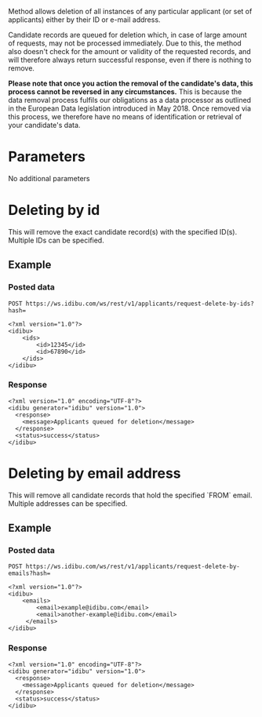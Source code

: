 <p>Method allows deletion of all instances of any particular applicant (or set of applicants) either by their ID or e-mail address.</p>
<p>Candidate records are queued for deletion which, in case of large amount of requests, may not be processed immediately. Due to this, the method also doesn't check for the amount or validity of the requested records, and will therefore always return successful response, even if there is nothing to remove.</p>
<p><strong>Please note that once you action the removal of the candidate's data, this process cannot be reversed in any circumstances.</strong> This is because the data removal process fulfils our obligations as a data processor as outlined in the European Data legislation introduced in May 2018. Once removed via this process, we therefore have no means of identification or retrieval of your candidate's data.</p>
<h1>Parameters</h1>
<p>No additional parameters</p>
<h1>Deleting by id</h1>
<p>This will remove the exact candidate record(s) with the specified ID(s). Multiple IDs can be specified.</p>
<h2>Example</h2>
<h3>Posted data</h3>
<pre><code>POST https://ws.idibu.com/ws/rest/v1/applicants/request-delete-by-ids?hash=<your hash></code></pre>
<pre><code type="xml">&lt;?xml version="1.0"?&gt;
&lt;idibu&gt;
    &lt;ids&gt;
        &lt;id&gt;12345&lt;/id&gt;
        &lt;id&gt;67890&lt;/id&gt;
    &lt;/ids&gt;
&lt;/idibu&gt;
</code></pre>
<h3>Response</h3>
<pre><code type="xml">&lt;?xml version=&quot;1.0&quot; encoding=&quot;UTF-8&quot;?&gt;
&lt;idibu generator=&quot;idibu&quot; version=&quot;1.0&quot;&gt;
  &lt;response&gt;
    &lt;message&gt;Applicants queued for deletion&lt;/message&gt;
  &lt;/response&gt;
  &lt;status&gt;success&lt;/status&gt;
&lt;/idibu&gt;
</code></pre>
<h1>Deleting by email address</h1>
<p>This will remove all candidate records that hold the specified `FROM` email. Multiple addresses can be specified.</p>
<h2>Example</h2>
<h3>Posted data</h3>
<pre><code>POST https://ws.idibu.com/ws/rest/v1/applicants/request-delete-by-emails?hash=<your hash></code></pre>
<pre><code type="xml">&lt;?xml version="1.0"?&gt;
&lt;idibu&gt;
    &lt;emails&gt;
        &lt;email&gt;example@idibu.com&lt;/email&gt;
        &lt;email&gt;another-example@idibu.com&lt;/email&gt;
     &lt;/emails&gt;
&lt;/idibu&gt;
</code></pre>
<h3>Response</h3>
<pre><code type="xml">&lt;?xml version=&quot;1.0&quot; encoding=&quot;UTF-8&quot;?&gt;
&lt;idibu generator=&quot;idibu&quot; version=&quot;1.0&quot;&gt;
  &lt;response&gt;
    &lt;message&gt;Applicants queued for deletion&lt;/message&gt;
  &lt;/response&gt;
  &lt;status&gt;success&lt;/status&gt;
&lt;/idibu&gt;
</code></pre>
